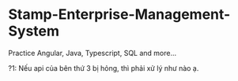 # Stamp-Enterprise-Management-System
Practice Angular, Java, Typescript, SQL and more...

?1: Nếu api của bên thứ 3 bị hỏng, thì phải xử lý như nào ạ.
